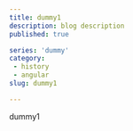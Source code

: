 ```yaml
---
title: dummy1
description: blog description
published: true

series: 'dummy'
category: 
 - history
 - angular
slug: dummy1

---
```


dummy1